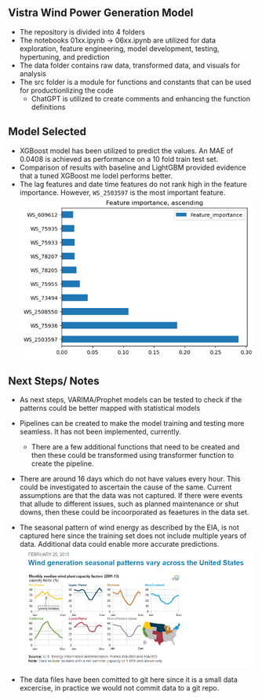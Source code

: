## Vistra Wind Power Generation Model 

- The repository is divided into 4 folders  
- The notebooks 01xx.ipynb -> 06xx.ipynb are utilized for data exploration, feature engineering, model development, testing, hypertuning, and prediction  
- The data folder contains raw data, transformed data, and visuals for analysis  
- The src folder is a module for functions and constants that can be used for productionlizing the code  
    - ChatGPT is utilized to create comments and enhancing the function definitions



## Model Selected
- XGBoost model has been utilized to predict the values. An MAE of 0.0408 is achieved as performance on a 10 fold train test set.   
- Comparison of results with baseline and LightGBM provided evidence that a tuned XGBoost me lodel performs better.  
- The lag features and date time features do not rank high in the feature importance. However, `WS_2503597` is the most important feature.
    ![Feature Importance](data/figures/feature_importance_nrun.png)



## Next Steps/ Notes

- As next steps, VARIMA/Prophet models can be tested to check if the patterns could be better mapped with statistical models
- Pipelines can be created to make the model training and testing more seamless. It has not been implemented, currently.
    - There are a few additional functions that need to be created and then these could be transformed using transformer function to create the pipeline.
- There are around 16 days which do not have values every hour. This could be investigated to ascertain the cause of the same. Current assumptions are that the data was not captured. If there were events that allude to different issues, such as planned maintenance or shut downs, then these could be incoorporated as feaetures in the data set.
- The seasonal pattern of wind energy as described by the EIA, is not captured here since the training set does not include multiple years of data. Additional data could enable more accurate predictions.    
    ![Seasonal Wind Power Generation](data/figures/WindPower_AcrossUSA_2015.png)

- The data files have been comitted to git here since it is a small data excercise, in practice we would not commit data to a git repo.



